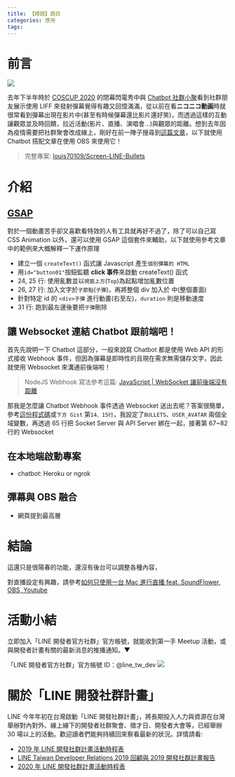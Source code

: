 ```yaml
---
title: 【標題】題目
categories: 應用
tags:
---
```


<style>
  section.compact {
    font-size: 150%  
  }
  img[alt~="center"] {
    display: block;
    margin: 0 auto;
  }
</style>

# 前言

![](https://nijialin.com/images/2021/bullts/bullets-sample1.gif)

去年下半年時於 [COSCUP 2020](https://coscup.org/2020/) 的閉幕閃電秀中與 [Chatbot 社群小聚](https://github.com/Chatbot-Taiwan/meetups/blob/master/taipei/2020.md#chatbot-meetup-23-at-onramp-studio)看到社群朋友展示使用 LIFF 來發射彈幕覺得有趣又回憶滿滿，從以前在看**ニコニコ動画**時就很常看到彈幕出現在影片中(甚至有時候彈幕還比影片還好笑)，而透過這樣的互動讓觀眾並及時回饋，拉近活動(影片、直播、演唱會...)與觀眾的距離。想到去年因為疫情需要把社群聚會改成線上，剛好在前一陣子搜尋到[這篇文章](https://qiita.com/youtoy/items/051dc658025a3b21c7f0)，以下就使用 Chatbot 搭配文章在使用 OBS 來使用它！

<!-- more -->

> 完整專案: [louis70109/Screen-LINE-Bullets](https://github.com/louis70109/Screen-LINE-Bullets)

# 介紹

## [GSAP](https://greensock.com/docs/v3/Installation)

對於一個動畫苦手卻又喜歡看特效的人有工具就再好不過了，除了可以自己寫 CSS Animation 以外，還可以使用 GSAP 這個套件來輔助，以下就使用參考文章中的範例來大概解釋一下運作原理

<script src="https://gist.github.com/louis70109/886d43a4a5b8ca1a24429c147fa35baa.js"></script>

- 建立一個 `createText()` 函式讓 Javascript 產生`個別彈幕的 HTML`
- 用`id="button01"`按鈕監聽 **click 事件**來啟動 createText() 函式
- 24, 25 行: 使用亂數並以`視窗上方`(`Top`)為起點增加亂數位置
- 26, 27 行: 加入文字於`子節點`(`子彈`)，再將整個 div 加入於 <body> 中(整個畫面)
- 針對特定 id 的 `<div>子彈` 進行動畫(右至左)，`duration` 則是移動速度
- 31 行: 跑到最左邊後要把`子彈`刪除

## 讓 Websocket 連結 Chatbot 跟前端吧！

首先先說明一下 Chatbot 這部分，一般來說寫 Chatbot 都是使用 Web API 的形式接收 Webhook 事件，但因為彈幕是即時性的且現在需求無需儲存文字，因此就使用 Websocket 來溝通前後端啦！

> NodeJS Webhook 寫法參考這篇: [JavaScript | WebSocket 讓前後端沒有距離](https://medium.com/enjoy-life-enjoy-coding/javascript-websocket-%E8%AE%93%E5%89%8D%E5%BE%8C%E7%AB%AF%E6%B2%92%E6%9C%89%E8%B7%9D%E9%9B%A2-34536c333e1b)

那我是怎麼讓 Chatbot Webhook 事件透過 Websocket 送出去呢？答案很簡單，參考[這份程式碼](https://github.com/louis70109/Screen-LINE-Bullets/blob/master/chatbot/index.js)或`下方 Gist` 第`14、15行`，我設定了`BULLETS`、`USER_AVATAR` 兩個全域變數，再透過 65 行把 Socket Server 與 API Server 綁在一起，接著第 67~82 行的 Websocket

<script src="https://gist.github.com/louis70109/fa0ae938a4b6f141e95191ff910a959e.js"></script>

## 在本地端啟動專案

- chatbot: Heroku or ngrok

## 彈幕與 OBS 融合

- 網頁提到最高層

# 結論

這還只是很陽春的功能，還沒有後台可以調整各種內容，

對直播設定有興趣，請參考[如何只使用一台 Mac 進行直播 feat. SoundFlower, OBS, Youtube](https://nijialin.com/2020/11/29/mac-stream-soundflower/)

# 活動小結

立即加入「LINE 開發者官方社群」官方帳號，就能收到第一手 Meetup 活動，或與開發者計畫有關的最新消息的推播通知。▼

「LINE 開發者官方社群」官方帳號 ID：@line_tw_dev
![](https://www.evanlin.com/images/2020/line-tw-dev-qr.png)

# 關於「LINE 開發社群計畫」

LINE 今年年初在台灣啟動「LINE 開發社群計畫」，將長期投入人力與資源在台灣舉辦對內對外、線上線下的開發者社群聚會、徵才日、開發者大會等，已經舉辦 30 場以上的活動。歡迎讀者們能夠持續回來察看最新的狀況。詳情請看:

- [2019 年 LINE 開發社群計畫活動時程表](https://engineering.linecorp.com/zh-hant/blog/line-taiwan-developer-relations-2019-plan/)
- [LINE Taiwan Developer Relations 2019 回顧與 2019 開發社群計畫報告](https://engineering.linecorp.com/zh-hant/blog/line-taiwan-developer-relations-2019/)
- [2020 年 LINE 開發社群計畫活動時程表](https://engineering.linecorp.com/zh-hant/blog/2020-line-tw-devrel/)
